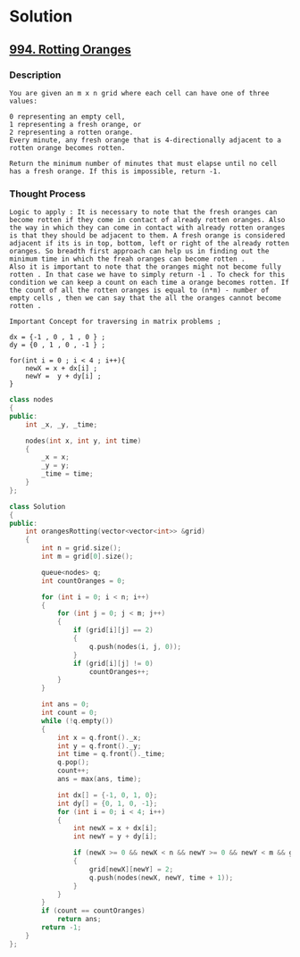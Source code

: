 # Solution 

## [994. Rotting Oranges](https://leetcode.com/problems/rotting-oranges/)

### Description

    You are given an m x n grid where each cell can have one of three values:

    0 representing an empty cell,
    1 representing a fresh orange, or
    2 representing a rotten orange.
    Every minute, any fresh orange that is 4-directionally adjacent to a rotten orange becomes rotten.

    Return the minimum number of minutes that must elapse until no cell has a fresh orange. If this is impossible, return -1.

### Thought Process 

```
Logic to apply : It is necessary to note that the fresh oranges can become rotten if they come in contact of already rotten oranges. Also the way in which they can come in contact with already rotten oranges is that they should be adjacent to them. A fresh orange is considered adjacent if its is in top, bottom, left or right of the already rotten oranges. So breadth first approach can help us in finding out the minimum time in which the freah oranges can become rotten . 
Also it is important to note that the oranges might not become fully rotten . In that case we have to simply return -1 . To check for this condition we can keep a count on each time a orange becomes rotten. If the count of all the rotten oranges is equal to (n*m) - number of empty cells , then we can say that the all the oranges cannot become rotten .

Important Concept for traversing in matrix problems ;

dx = {-1 , 0 , 1 , 0 } ;
dy = {0 , 1 , 0 , -1 } ;

for(int i = 0 ; i < 4 ; i++){
    newX = x + dx[i] ;
    newY =  y + dy[i] ; 
}
```

```cpp
class nodes
{
public:
    int _x, _y, _time;

    nodes(int x, int y, int time)
    {
        _x = x;
        _y = y;
        _time = time;
    }
};

class Solution
{
public:
    int orangesRotting(vector<vector<int>> &grid)
    {
        int n = grid.size();
        int m = grid[0].size();

        queue<nodes> q;
        int countOranges = 0;

        for (int i = 0; i < n; i++)
        {
            for (int j = 0; j < m; j++)
            {
                if (grid[i][j] == 2)
                {
                    q.push(nodes(i, j, 0));
                }
                if (grid[i][j] != 0)
                    countOranges++;
            }
        }

        int ans = 0;
        int count = 0;
        while (!q.empty())
        {
            int x = q.front()._x;
            int y = q.front()._y;
            int time = q.front()._time;
            q.pop();
            count++;
            ans = max(ans, time);

            int dx[] = {-1, 0, 1, 0};
            int dy[] = {0, 1, 0, -1};
            for (int i = 0; i < 4; i++)
            {
                int newX = x + dx[i];
                int newY = y + dy[i];

                if (newX >= 0 && newX < n && newY >= 0 && newY < m && grid[newX][newY] == 1)
                {
                    grid[newX][newY] = 2;
                    q.push(nodes(newX, newY, time + 1));
                }
            }
        }
        if (count == countOranges)
            return ans;
        return -1;
    }
};
```

